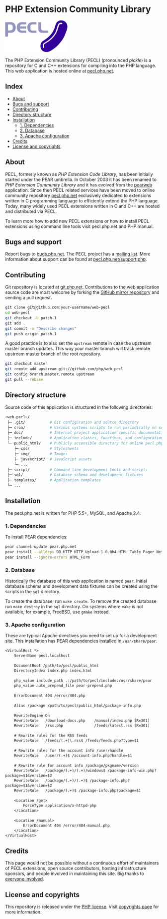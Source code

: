 # PHP Extension Community Library

[![PECL](/public_html/img/pecl.svg "PECL")](https://pecl.php.net)

The PHP Extension Community Library (PECL) (pronounced *pickle*) is a repository
for C and C++ extensions for compiling into the PHP language. This web application
is hosted online at [pecl.php.net](https://pecl.php.net).

## Index

* [About](#about)
* [Bugs and support](#bugs-and-support)
* [Contributing](#contributing)
* [Directory structure](#directory-structure)
* [Installation](#installation)
  * [1. Dependencies](#1-dependencies)
  * [2. Database](#2-database)
  * [3. Apache configuration](#3-apache-configuration)
* [Credits](#credits)
* [License and copyrights](#license-and-copyrights)

## About

PECL, formerly known as *PHP Extension Code Library*, has been initially started
under the PEAR umbrella. In October 2003 it has been renamed to
*PHP Extension Community Library* and it has evolved from the
[pearweb](https://github.com/pear/pearweb) application. Since then PECL related
services have been moved to online community repository
[pecl.php.net](https://pecl.php.net/) exclusively dedicated to extensions written
in C programming language to efficiently extend the PHP language. Today, many
widely used PECL extensions written in C and C++ are hosted and distributed via
PECL.

To learn more how to add new PECL extensions or how to install PECL extensions
using command line tools visit pecl.php.net and PHP manual.

## Bugs and support

Report bugs to [bugs.php.net](https://bugs.php.net/report.php). The PECL project
has a [mailing list](http://news.php.net/php.pecl.dev). More information about
support can be found at [pecl.php.net/support.php](https://pecl.php.net/support.php).

## Contributing

Git repository is located at [git.php.net](https://git.php.net/?p=web/pecl.git).
Contributions to the web application source code are most welcome by forking the
[GitHub mirror repository](https://github.com/php/web-pecl) and sending a pull
request.

```bash
git clone git@github.com:your-username/web-pecl
cd web-pecl
git checkout -b patch-1
git add .
git commit -m "Describe changes"
git push origin patch-1
```

A good practice is to also set the `upstream` remote in case the upstream master
branch updates. This way your master branch will track remote upstream master
branch of the root repository.

```bash
git checkout master
git remote add upstream git://github.com/php/web-pecl
git config branch.master.remote upstream
git pull --rebase
```

## Directory structure

Source code of this application is structured in the following directories:

```bash
<web-pecl>/
 ├─ .git/           # Git configuration and source directory
 ├─ cron/           # Various systems scripts to run periodically on server
 ├─ doc/            # Internal project application specific documentation
 ├─ include/        # Application classes, functions, and configuration
 └─ public_html/    # Publicly accessible directory for online pecl.php.net
    ├─ css/         # Stylesheets
    ├─ img/         # Images
    ├─ javascript/  # JavaScript assets
    └─ ...
 ├─ script/         # Command line development tools and scripts
 ├─ sql/            # Database schema and development fixtures
 ├─ templates/      # Application templates
 └─ ...
```

## Installation

The pecl.php.net is written for PHP 5.5+, MySQL, and Apache 2.4.

### 1. Dependencies

To install PEAR dependencies:

```bash
pear channel-update pear.php.net
pear install --alldeps DB HTTP HTTP_Upload-1.0.0b4 HTML_Table Pager Net_URL HTML_Form
pear install --ignore-errors HTML_Form
```

### 2. Database

Historically the database of this web application is named `pear`. Initial
database schema and development data fixtures can be created using the scripts
in the `sql` directory.

To create the database, run `make create`. To remove the created database run
`make destroy` in the `sql` directory. On systems where `make` is not available,
for example, FreeBSD, use `gmake` instead.

### 3. Apache configuration

These are typical Apache directives you need to set up for a development site.
This installation has PEAR dependencies installed in `/usr/share/pear`.

```apacheconf
<VirtualHost *>
    ServerName pecl.localhost

    DocumentRoot /path/to/pecl/public_html
    DirectoryIndex index.php index.html

    php_value include_path .:/path/to/pecl/include:/usr/share/pear
    php_value auto_prepend_file pear-prepend.php

    ErrorDocument 404 /error/404.php

    Alias /package /path/to/pecl/public_html/package-info.php

    RewriteEngine On
    RewriteRule   /download-docs.php    /manual/index.php [R=301]
    RewriteRule   /rss.php              /feeds/latest.rss [R=301]

    # Rewrite rules for the RSS feeds
    RewriteRule   /feeds/(.+)\.rss$ /feeds/feeds.php?type=$1

    # Rewrite rules for the account info /user/handle
    RewriteRule   /user/(.+)$ /account-info.php?handle=$1

    # Rewrite rule for account info /package/pkgname/version
    RewriteRule   /package/(.+)/(.+)/windows$ /package-info-win.php?package=$1&version=$2
    RewriteRule   /package/(.+)/(.+)$ /package-info.php?package=$1&version=$2
    RewriteRule   /package/(.+)$ /package-info.php?package=$1

    <Location /get>
        ForceType application/x-httpd-php
    </Location>

    <Location /manual>
        ErrorDocument 404 /error/404-manual.php
    </Location>
</VirtualHost>
```

## Credits

This page would not be possible without a continuous effort of maintainers of
PECL extensions, open source contributors, hosting infrastructure sponsors, and 
people involved in maintaining this site. Big thanks to
[everyone involved](https://pecl.php.net/credits.php).

## License and copyrights

This repository is released under the [PHP license](LICENSE). Visit
[copyrights page](https://pecl.php.net/copyrights.php) for more information.
